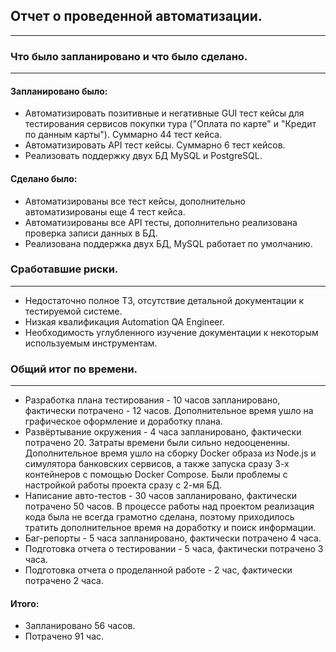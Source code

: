 ## Отчет о проведенной автоматизации.
___
### Что было запланировано и что было сделано.
___

#### Запланировано было:
* Автоматизировать позитивные и негативные GUI тест кейсы для тестирования сервисов покупки тура ("Оплата по карте" и "Кредит по данным карты"). Суммарно 44 тест кейса.
* Автоматизировать API тест кейсы. Суммарно 6 тест кейсов.
* Реализовать поддержку двух БД MySQL и PostgreSQL.

#### Сделано было:
* Автоматизированы все тест кейсы, дополнительно автоматизированы еще 4 тест кейса.
* Автоматизированы все API тесты, дополнительно реализована проверка записи данных в БД.
* Реализована поддержка двух БД, MySQL работает по умолчанию.

### Сработавшие риски.
___
* Недостаточно полное ТЗ, отсутствие детальной документации к тестируемой системе.
* Низкая квалификация Automation QA Engineer. 
* Необходимость углубленного изучение документации к некоторым используемым инструментам.

### Общий итог по времени.
___
* Разработка плана тестирования - 10 часов запланировано, фактически потрачено - 12 часов. Дополнительное время ушло на графическое оформление и доработку плана.
* Развёртывание окружения - 4 часа запланировано, фактически потрачено 20. Затраты времени были сильно недооцененны. Дополнительное время ушло на сборку Docker образа из Node.js и симулятора банковских сервисов, а также запуска сразу 3-х контейнеров с помощью Docker Compose. Были проблемы с настройкой работы проекта сразу с 2-мя БД.
* Написание авто-тестов - 30 часов запланировано, фактически потрачено 50 часов. В процессе работы над проектом реализация кода была не всегда грамотно сделана, поэтому приходилось тратить дополнительное время на доработку и поиск информации.
* Баг-репорты - 5 часа запланировано, фактически потрачено 4 часа.
* Подготовка отчета о тестировании - 5 часа, фактически потрачено 3 часа.
* Подготовка отчета о проделанной работе - 2 час, фактически потрачено 2 часа.

#### Итого:
* Запланировано 56 часов.
* Потрачено 91 час.


